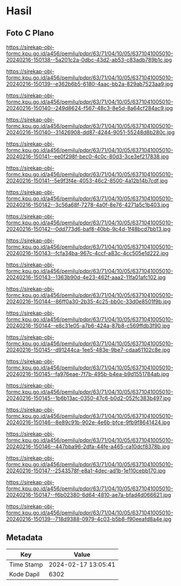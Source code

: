 # Hasil

## Foto C Plano

https://sirekap-obj-formc.kpu.go.id/a456/pemilu/pdpr/63/71/04/10/05/6371041005010-20240216-150138--5a201c2a-0dbc-43d2-ab53-c83adb789b1c.jpg

https://sirekap-obj-formc.kpu.go.id/a456/pemilu/pdpr/63/71/04/10/05/6371041005010-20240216-150139--e362b6b5-6180-4aac-bb2a-829ab7523aa9.jpg

https://sirekap-obj-formc.kpu.go.id/a456/pemilu/pdpr/63/71/04/10/05/6371041005010-20240216-150140--249d8624-f567-48c3-8e5d-8a64cf284ac9.jpg

https://sirekap-obj-formc.kpu.go.id/a456/pemilu/pdpr/63/71/04/10/05/6371041005010-20240216-150140--31426908-dd87-4244-9051-55248d8b280c.jpg

https://sirekap-obj-formc.kpu.go.id/a456/pemilu/pdpr/63/71/04/10/05/6371041005010-20240216-150141--ee0f298f-bec0-4c0c-80d3-3ce3ef217838.jpg

https://sirekap-obj-formc.kpu.go.id/a456/pemilu/pdpr/63/71/04/10/05/6371041005010-20240216-150141--5e9f3f4e-4053-46c2-8500-4a12b14b7cdf.jpg

https://sirekap-obj-formc.kpu.go.id/a456/pemilu/pdpr/63/71/04/10/05/6371041005010-20240216-150142--3c56a68f-7278-4a0f-8e76-4271a5c1b403.jpg

https://sirekap-obj-formc.kpu.go.id/a456/pemilu/pdpr/63/71/04/10/05/6371041005010-20240216-150142--0dd773d6-baf8-40bb-9c4d-1f48bcd7bb13.jpg

https://sirekap-obj-formc.kpu.go.id/a456/pemilu/pdpr/63/71/04/10/05/6371041005010-20240216-150143--fcfa34ba-967c-4ccf-a83c-4cc505e1d222.jpg

https://sirekap-obj-formc.kpu.go.id/a456/pemilu/pdpr/63/71/04/10/05/6371041005010-20240216-150143--1363b90d-4e23-462f-aaa2-11fa01afc102.jpg

https://sirekap-obj-formc.kpu.go.id/a456/pemilu/pdpr/63/71/04/10/05/6371041005010-20240216-150144--86ff0a30-2b35-4c25-bb0c-33d0e8501f9b.jpg

https://sirekap-obj-formc.kpu.go.id/a456/pemilu/pdpr/63/71/04/10/05/6371041005010-20240216-150144--e8c31e05-a7b6-424a-87b8-c569ffdb3f90.jpg

https://sirekap-obj-formc.kpu.go.id/a456/pemilu/pdpr/63/71/04/10/05/6371041005010-20240216-150145--d91244ca-1ee5-483e-9be7-cdaa61102c8e.jpg

https://sirekap-obj-formc.kpu.go.id/a456/pemilu/pdpr/63/71/04/10/05/6371041005010-20240216-150145--fa976eae-7f7b-495b-b4ea-b9d1551784ab.jpg

https://sirekap-obj-formc.kpu.go.id/a456/pemilu/pdpr/63/71/04/10/05/6371041005010-20240216-150145--1b6b13ac-0350-47c6-b0d2-052fc383b497.jpg

https://sirekap-obj-formc.kpu.go.id/a456/pemilu/pdpr/63/71/04/10/05/6371041005010-20240216-150146--8e89c91b-902e-4e6b-bfce-9fb9f8641424.jpg

https://sirekap-obj-formc.kpu.go.id/a456/pemilu/pdpr/63/71/04/10/05/6371041005010-20240216-150146--447bba96-2dfa-44fe-a465-ca10dcf8378b.jpg

https://sirekap-obj-formc.kpu.go.id/a456/pemilu/pdpr/63/71/04/10/05/6371041005010-20240216-150147--2543578f-e8a1-4dec-ad1b-1e110cebb170.jpg

https://sirekap-obj-formc.kpu.go.id/a456/pemilu/pdpr/63/71/04/10/05/6371041005010-20240216-150147--f6b02380-6d64-4810-ae7a-bfad4d066621.jpg

https://sirekap-obj-formc.kpu.go.id/a456/pemilu/pdpr/63/71/04/10/05/6371041005010-20240216-150139--718d9388-0979-4c03-b5b8-f90eeafd8a4e.jpg


## Metadata

| Key        | Value               |
| ---------- | ------------------- |
| Time Stamp | 2024-02-17 13:05:41 |
| Kode Dapil | 6302                |



